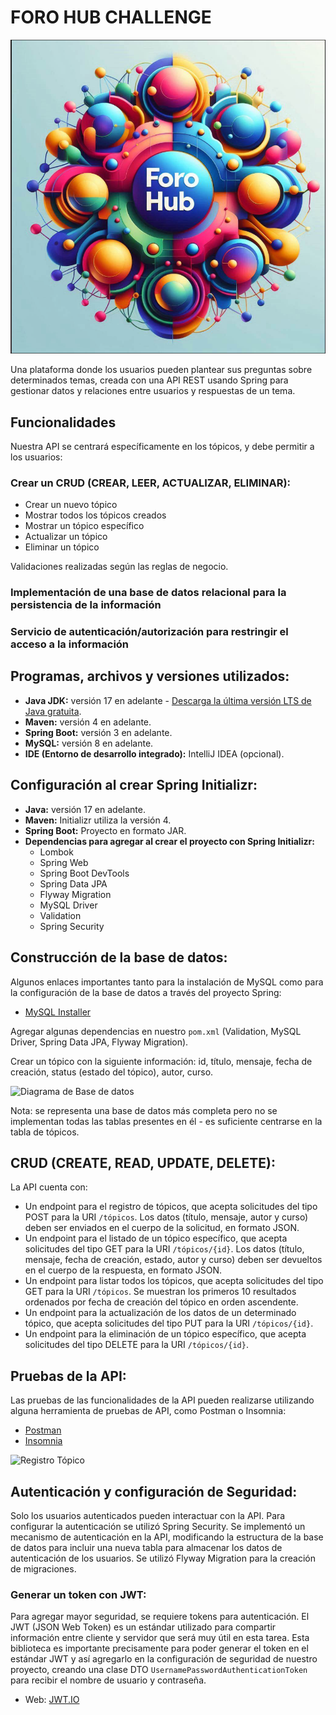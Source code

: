 # FORO HUB CHALLENGE

![Balloons](https://raw.githubusercontent.com/johnnymunox004/foroApi/main/assets/balloons-4111586_1280.png)

Una plataforma donde los usuarios pueden plantear sus preguntas sobre determinados temas, creada con una API REST usando Spring para gestionar datos y relaciones entre usuarios y respuestas de un tema.

## Funcionalidades

Nuestra API se centrará específicamente en los tópicos, y debe permitir a los usuarios:

### Crear un CRUD (CREAR, LEER, ACTUALIZAR, ELIMINAR):

- Crear un nuevo tópico
- Mostrar todos los tópicos creados
- Mostrar un tópico específico
- Actualizar un tópico
- Eliminar un tópico

Validaciones realizadas según las reglas de negocio.

### Implementación de una base de datos relacional para la persistencia de la información

### Servicio de autenticación/autorización para restringir el acceso a la información

## Programas, archivos y versiones utilizados:

- **Java JDK:** versión 17 en adelante - [Descarga la última versión LTS de Java gratuita](https://www.oracle.com/java/technologies/javase-jdk17-downloads.html).
- **Maven:** versión 4 en adelante.
- **Spring Boot:** versión 3 en adelante.
- **MySQL:** versión 8 en adelante.
- **IDE (Entorno de desarrollo integrado):** IntelliJ IDEA (opcional).

## Configuración al crear Spring Initializr:

- **Java:** versión 17 en adelante.
- **Maven:** Initializr utiliza la versión 4.
- **Spring Boot:** Proyecto en formato JAR.
- **Dependencias para agregar al crear el proyecto con Spring Initializr:**
  - Lombok
  - Spring Web
  - Spring Boot DevTools
  - Spring Data JPA
  - Flyway Migration
  - MySQL Driver
  - Validation
  - Spring Security

## Construcción de la base de datos:

Algunos enlaces importantes tanto para la instalación de MySQL como para la configuración de la base de datos a través del proyecto Spring:

- [MySQL Installer](https://dev.mysql.com/downloads/installer/)

Agregar algunas dependencias en nuestro `pom.xml` (Validation, MySQL Driver, Spring Data JPA, Flyway Migration).

Crear un tópico con la siguiente información: id, título, mensaje, fecha de creación, status (estado del tópico), autor, curso.

![Diagrama de Base de datos](file:///C:/Users/USER/Desktop/ForoHubApi/assets/diagrama_base_de_datos_forohub.png)

Nota: se representa una base de datos más completa pero no se implementan todas las tablas presentes en él - es suficiente centrarse en la tabla de tópicos.

## CRUD (CREATE, READ, UPDATE, DELETE):

La API cuenta con:

- Un endpoint para el registro de tópicos, que acepta solicitudes del tipo POST para la URI `/tópicos`. Los datos (título, mensaje, autor y curso) deben ser enviados en el cuerpo de la solicitud, en formato JSON.
- Un endpoint para el listado de un tópico específico, que acepta solicitudes del tipo GET para la URI `/tópicos/{id}`. Los datos (título, mensaje, fecha de creación, estado, autor y curso) deben ser devueltos en el cuerpo de la respuesta, en formato JSON.
- Un endpoint para listar todos los tópicos, que acepta solicitudes del tipo GET para la URI `/tópicos`. Se muestran los primeros 10 resultados ordenados por fecha de creación del tópico en orden ascendente.
- Un endpoint para la actualización de los datos de un determinado tópico, que acepta solicitudes del tipo PUT para la URI `/tópicos/{id}`.
- Un endpoint para la eliminación de un tópico específico, que acepta solicitudes del tipo DELETE para la URI `/tópicos/{id}`.

## Pruebas de la API:

Las pruebas de las funcionalidades de la API pueden realizarse utilizando alguna herramienta de pruebas de API, como Postman o Insomnia:

- [Postman](https://www.postman.com/)
- [Insomnia](https://insomnia.rest/)

![Registro Tópico](file:///C:/Users/USER/Desktop/ForoHubApi/assets/Registro_Topico.png)

## Autenticación y configuración de Seguridad:

Solo los usuarios autenticados pueden interactuar con la API. Para configurar la autenticación se utilizó Spring Security. Se implementó un mecanismo de autenticación en la API, modificando la estructura de la base de datos para incluir una nueva tabla para almacenar los datos de autenticación de los usuarios. Se utilizó Flyway Migration para la creación de migraciones.

### Generar un token con JWT:

Para agregar mayor seguridad, se requiere tokens para autenticación. El JWT (JSON Web Token) es un estándar utilizado para compartir información entre cliente y servidor que será muy útil en esta tarea. Esta biblioteca es importante precisamente para poder generar el token en el estándar JWT y así agregarlo en la configuración de seguridad de nuestro proyecto, creando una clase DTO `UsernamePasswordAuthenticationToken` para recibir el nombre de usuario y contraseña.

- Web: [JWT.IO](https://jwt.io/)
